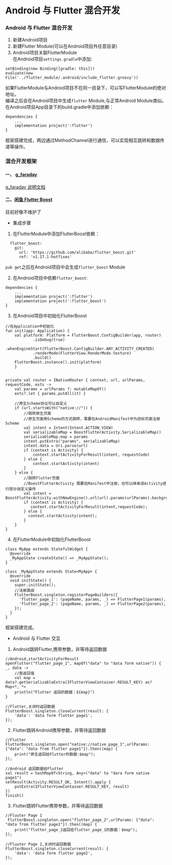 # Android 与 Flutter 混合开发

### Android 与 Flutter 混合开发
1. 新建Android项目   
2. 新建Flutter Module(可以在Android项目外任意目录)   
3. Android项目关联FlutterModule     
在Android项目`settings.gradle`中添加:
```
setBinding(new Binding([gradle: this]))
evaluate(new File('../flutter_module/.android/include_flutter.groovy'))
```
如果FlutterModule与Android项目不在同一目录下，可以写FlutterModule的绝对地址。    
编译之后会在Android项目中生成`flutter` Module,与正常Android Module类似。
在Android项目App目录下的build.gradle中添加依赖：
```
dependencies {
    ...
    implementation project(':flutter')
}
```
框架搭建完成，两边通过MethodChannel进行通信，可以实现相互跳转和数据传递等操作。


    
### 混合开发框架 

#### 一、 [g_faraday](https://github.com/gfaraday/g_faraday)
    
  [g_faraday 说明文档](https://github.com/gfaraday/g_faraday)
      


#### 二、[闲鱼 Flutter Boost](https://github.com/alibaba/flutter_boost)    

目前好像不维护了    

- 集成步骤    

1. 在FlutterModule中添加FlutterBoost依赖：    
```
  flutter_boost:
    git:
      url: 'https://github.com/alibaba/flutter_boost.git'
      ref: 'v1.17.1-hotfixes'
```
`pub get`之后在Android项目中会生成`flutter_boost` Module    

2. 在Android项目中依赖`flutter_boost`:    
```
dependencies {
    ...
    implementation project(':flutter')
    implementation project(':flutter_boost')
}
```
3. 在Android项目中初始化FlutterBoost
```
//在Application中初始化
fun init(app: Application) {
    val platform: Platform = FlutterBoost.ConfigBuilder(app, router)
            .isDebug(true)
            .whenEngineStart(FlutterBoost.ConfigBuilder.ANY_ACTIVITY_CREATED)
            .renderMode(FlutterView.RenderMode.texture)
            .build()
    FlutterBoost.instance().init(platform)
    }


private val router = INativeRouter { context, url, urlParams, requestCode, exts ->
    val params = urlParams ?: mutableMapOf()
    exts?.let { params.putAll(it) }

    //原生Scheme协议可以自定义
    if (url.startsWith("native://")) {
        //跳转原生页面
        //原生页面用Scheme的方式跳转，需要在AndroidManifest中为目标页面注册Scheme
        val intent = Intent(Intent.ACTION_VIEW)
        val serializableMap = BoostFlutterActivity.SerializableMap()
        serializableMap.map = params
        intent.putExtra("params", serializableMap)
        intent.data = Uri.parse(url)
        if (context is Activity) {
            context.startActivityForResult(intent, requestCode)
        } else {
            context.startActivity(intent)
        }
    } else {
        //跳转Flutter页面
        //BoostFlutterActivity 需要在Manifest中注册，也可以继承该Activity进行部分自定义操作
        val intent = BoostFlutterActivity.withNewEngine().url(url).params(urlParams).backgroundMode(BoostFlutterActivity.BackgroundMode.opaque).build(context);
        if (context is Activity) {
           context.startActivityForResult(intent,requestCode);
        } else {
          context.startActivity(intent);
        }
    }
}
```
4. 在FlutterModule中初始化FlutterBoost
```
class MyApp extends StatefulWidget {
  @override
  _MyAppState createState() => _MyAppState();
}

class _MyAppState extends State<MyApp> {
  @override
  void initState() {
    super.initState();
    //注册路由
    FlutterBoost.singleton.registerPageBuilders({
      'flutter_page_1': (pageName, params, _) => FlutterPage1(params),
      'flutter_page_2': (pageName, params, _) => FlutterPage2(params),
    });
  }
}  
```
框架搭建完成。

- Android 与 Flutter 交互

1. Android跳转Flutter,携带参数，并等待返回数据
```
//Android,startActivityForResult
openFlutter("flutter_page_1", mapOf("data" to "data form native")) { _, data ->
    //取返回值
    val map = data?.getSerializableExtra(IFlutterViewContainer.RESULT_KEY) as? Map<*, *>
    println("Flutter 返回的数据：${map}")
}

//Flutter,关闭时返回数据
FlutterBoost.singleton.closeCurrent(result: {
    'data': 'data form flutter page1',
});    
```

2. Flutter跳转Android携带参数，并等待返回数据
```
//Flutter
FlutterBoost.singleton.open("native://native_page_1",urlParams: {"data": "data from flutter page1"}).then((map) {
    print("原生返回给Flutter的数据:$map");
});

//Android 返回数据给Flutter
val result = hashMapOf<String, Any>("data" to "dara form native page1")
setResult(Activity.RESULT_OK, Intent().apply {
    putExtra(IFlutterViewContainer.RESULT_KEY, result)
})
finish()

```

3. Flutter跳转Flutter携带参数，并等待返回数据

```
//Fluuter Page 1
 FlutterBoost.singleton.open("flutter_page_2",urlParams: {"data": "data from flutter page1"}).then((map) {
    print("flutter_page_2返回给flutter_page_1的数据：$map");
});

//Fluuter Page 2,关闭时返回数据
FlutterBoost.singleton.closeCurrent(result: {
    'data': 'data form flutter page2',
});    
```



